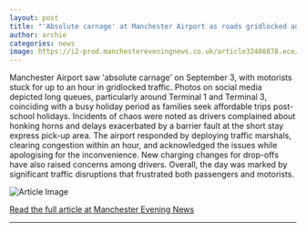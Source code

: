 ```yaml
---
layout: post
title: "'Absolute carnage' at Manchester Airport as roads gridlocked and motorists stuck in car parks for 'an hour'"
author: archie
categories: news
image: https://i2-prod.manchestereveningnews.co.uk/article32408878.ece/ALTERNATES/s1200/1_JH_MEN_030925_MANAIRPORT.jpg
---
```

Manchester Airport saw 'absolute carnage' on September 3, with motorists stuck for up to an hour in gridlocked traffic. Photos on social media depicted long queues, particularly around Terminal 1 and Terminal 3, coinciding with a busy holiday period as families seek affordable trips post-school holidays. Incidents of chaos were noted as drivers complained about honking horns and delays exacerbated by a barrier fault at the short stay express pick-up area. The airport responded by deploying traffic marshals, clearing congestion within an hour, and acknowledged the issues while apologising for the inconvenience. New charging changes for drop-offs have also raised concerns among drivers. Overall, the day was marked by significant traffic disruptions that frustrated both passengers and motorists.

![Article Image](https://i2-prod.manchestereveningnews.co.uk/article32408878.ece/ALTERNATES/s1200/1_JH_MEN_030925_MANAIRPORT.jpg)

[Read the full article at Manchester Evening News](https://www.manchestereveningnews.co.uk/news/greater-manchester-news/absolute-carnage-manchester-airport-roads-32408821)

---
